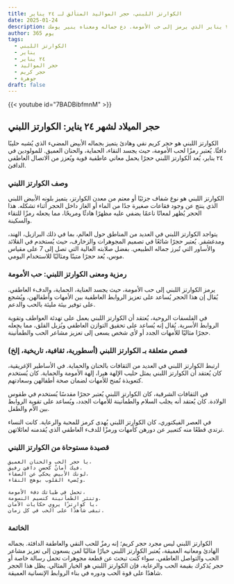```yaml
---
title: الكوارتز اللبني، حجر المواليد المتألق لـ ٢٤ يناير
date: 2025-01-24
description: اشعر بأهمية الكوارتز اللبني، حجر المواليد لـ ٢٤ يناير الذي يرمز إلى حب الأمومة. دع جماله ومعناه ينير يومك.
author: 365 يوم
tags:
  - الكوارتز اللبني
  - يناير
  - ٢٤ يناير
  - حجر المواليد
  - حجر كريم
  - جوهرة
draft: false
---
```


{{< youtube id="7BADBibfmnM" >}}

## حجر الميلاد لشهر ٢٤ يناير: الكوارتز اللبني

الكوارتز اللبني هو حجر كريم نقي وهادئ يتميز بجماله الأبيض المضيء الذي يُشبه حليبًا دافئًا. يُعتبر رمزًا لحب الأمومة، حيث يجسد النقاء، الحماية، والحنان العميق. للمولودين في ٢٤ يناير، يُعد الكوارتز اللبني حجرًا يحمل معاني عاطفية قوية ويُعزز من الاتصال العاطفي الدافئ.

### وصف الكوارتز اللبني

الكوارتز اللبني هو نوع شفاف جزئيًا أو معتم من معدن الكوارتز، يتميز بلونه الأبيض اللبني الذي ينتج عن وجود فقاعات صغيرة جدًا من الماء أو الغاز داخل الحجر أثناء تشكله. هذا الحجر يُظهر لمعانًا ناعمًا يضفي عليه مظهرًا هادئًا ومريحًا، مما يجعله رمزًا للنقاء والسكينة.

يتواجد الكوارتز اللبني في العديد من المناطق حول العالم، بما في ذلك البرازيل، الهند، ومدغشقر. يُعتبر حجرًا شائعًا في تصميم المجوهرات والزخارف، حيث يُستخدم في القلائد والأساور التي تُبرز جماله الطبيعي. بفضل صلابته العالية التي تصل إلى 7 على مقياس موس، يُعد حجرًا متينًا ومثاليًا للاستخدام اليومي.

### رمزية ومعنى الكوارتز اللبني: حب الأمومة

يرمز الكوارتز اللبني إلى حب الأمومة، حيث يجسد العناية، الحماية، والدفء العاطفي. يُقال إن هذا الحجر يُساعد على تعزيز الروابط العاطفية بين الأمهات وأطفالهن، ويُشجع على توفير بيئة مليئة بالحب والدعم.

في الفلسفات الروحية، يُعتقد أن الكوارتز اللبني يعمل على تهدئة العواطف وتقوية الروابط الأسرية. يُقال إنه يُساعد على تحقيق التوازن العاطفي ويُزيل القلق، مما يجعله حجرًا مثاليًا للأمهات الجدد أو لأي شخص يسعى إلى تعزيز مشاعر الحب والطمأنينة.

### قصص متعلقة بـ الكوارتز اللبني (أسطورية، ثقافية، تاريخية، إلخ)

ارتبط الكوارتز اللبني في العديد من الثقافات بالحنان والحماية. في الأساطير الإغريقية، كان يُعتقد أن الكوارتز اللبني يمثل حليب الإلهة هيرا، إلهة الأمومة والحماية. كان يُستخدم كتعويذة تُمنح للأمهات لضمان صحة أطفالهن وسعادتهم.

في الثقافات الشرقية، كان الكوارتز اللبني يُعتبر حجرًا مقدسًا يُستخدم في طقوس الولادة. كان يُعتقد أنه يجلب السلام والطمأنينة للأمهات الجدد، ويُساعد على تقوية الروابط بين الأم والطفل.

في العصر الفيكتوري، كان الكوارتز اللبني يُهدى كرمز للمحبة والرعاية. كانت النساء ترتدي قطعًا منه كتعبير عن دورهن كأمهات ورمزًا للدفء العاطفي الذي يُقدمنه لعائلاتهن.

### قصيدة مستوحاة من الكوارتز اللبني

```
يا حجر الحب والحنان العميق،
فيك أمانٌ كحضنٍ دافئٍ رفيق.
لونك الأبيض يحكي عن الصفاء،
ويُضيء القلوب بوهج النقاء.

تحمل في طياتك دفء الأمومة،
وتنثر الطمأنينة كنسيم النسومة.
يا كوارتزًا يروي حكايات الأمان،
تبقى شاهدًا على الحب في كل زمان.
```

### الخاتمة

الكوارتز اللبني ليس مجرد حجر كريم؛ إنه رمزٌ للحب النقي والعاطفة الدافئة. بجماله الهادئ ومعانيه العميقة، يُعتبر الكوارتز اللبني خيارًا مثاليًا لمن يسعون إلى تعزيز مشاعر الحب والتواصل العاطفي. سواء كُنت تبحث عن قطعة مجوهرات تحمل رسالة خاصة أو حجر يُذكرك بقيمة الحب والرعاية، فإن الكوارتز اللبني هو الخيار المثالي. يظل هذا الحجر شاهدًا على قوة الحب ودوره في بناء الروابط الإنسانية العميقة.